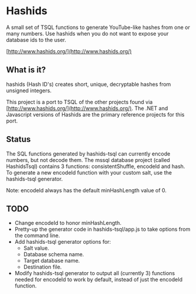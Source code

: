 # Hashids
A small set of TSQL functions to generate YouTube-like hashes from one or many numbers. 
Use hashids when you do not want to expose your database ids to the user.

[http://www.hashids.org/](http://www.hashids.org/)

## What is it?

hashids (Hash ID's) creates short, unique, decryptable hashes from unsigned integers.

This project is a port to TSQL of the other projects found via [http://www.hashids.org/](http://www.hashids.org/).
The .NET and Javascript versions of Hashids are the primary reference projects for this port.

## Status

The SQL functions generated by hashids-tsql can currently encode numbers, but not decode them. The mssql database 
project (called HashidsTsql) contains 3 functions: consistentShuffle, encodeId and hash. To generate a new encodeId 
function with your custom salt, use the hashids-tsql generator.

Note: encodeId always has the default minHashLength value of 0.

## TODO

- Change encodeId to honor minHashLength.
- Pretty-up the generator code in hashids-tsql/app.js to take options from the command line.
- Add hashids-tsql generator options for:
    - Salt value.
    - Database schema name.
    - Target database name.
    - Destination file.
- Modify hashids-tsql generator to output all (currently 3) functions needed for encodeId to work
by default, instead of just the encodeId function.
